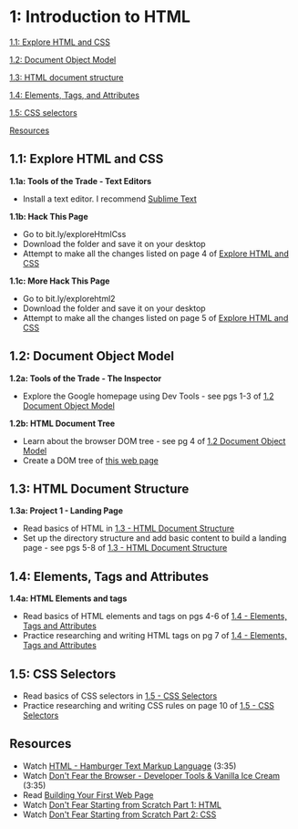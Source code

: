1: Introduction to HTML
=========================
[1.1: Explore HTML and CSS](#11-explore)

[1.2: Document Object Model](#12-document-object)

[1.3: HTML document structure](#13-html-document-structure)

[1.4: Elements, Tags, and Attributes](#14-elements)

[1.5: CSS selectors](#15-css-selectors)

[Resources](#resources)


<a id="11-explore">1.1: Explore HTML and CSS</a>
---------------------

**1.1a: Tools of the Trade - Text Editors** 

+ Install a text editor. I recommend [Sublime Text](http://www.sublimetext.com/)

**1.1b: Hack This Page**

+ Go to bit.ly/exploreHtmlCss
+ Download the folder and save it on your desktop
+ Attempt to make all the changes listed on page 4 of [Explore HTML and CSS](https://docs.google.com/presentation/d/1VZ8-_vjXeNGnQk3fhnuoX1mDof13Z6u634LaiZgpJ0Y/edit?usp=sharing)

**1.1c: More Hack This Page**

+ Go to bit.ly/explorehtml2
+ Download the folder and save it on your desktop
+ Attempt to make all the changes listed on page 5 of [Explore HTML and CSS](https://docs.google.com/presentation/d/1VZ8-_vjXeNGnQk3fhnuoX1mDof13Z6u634LaiZgpJ0Y/edit?usp=sharing)


<a id="12-document-object">1.2: Document Object Model</a>
---------------------

**1.2a: Tools of the Trade - The Inspector** 

+ Explore the Google homepage using Dev Tools - see pgs 1-3 of [1.2 Document Object Model](https://docs.google.com/presentation/d/13H8RAfpo8VEGlqsJv8ztTcFMAkc9b3nZ7DMGYgUn3l8/edit?usp=sharing)

**1.2b: HTML Document Tree** 

+ Learn about the browser DOM tree - see pg 4 of [1.2 Document Object Model](https://docs.google.com/presentation/d/13H8RAfpo8VEGlqsJv8ztTcFMAkc9b3nZ7DMGYgUn3l8/edit?usp=sharing)
+ Create a DOM tree of [this web page](http://addasimpletree.neocities.org/)


<a id="13-html-document-structure">1.3: HTML Document Structure</a>
---------------------

**1.3a: Project 1 - Landing Page** 

+ Read basics of HTML in [1.3 - HTML Document Structure](https://docs.google.com/presentation/d/1zZWMbWyqmbUJ_piOF9IqCDGo8vbOkNztOXrUOw9InWQ/edit?usp=sharing)
+ Set up the directory structure and add basic content to build a landing page - see pgs 5-8 of [1.3 - HTML Document Structure](https://docs.google.com/presentation/d/1zZWMbWyqmbUJ_piOF9IqCDGo8vbOkNztOXrUOw9InWQ/edit?usp=sharing)

<a id="14-elements">1.4: Elements, Tags and Attributes</a>
---------------------

**1.4a: HTML Elements and tags** 

+ Read basics of HTML elements and tags on pgs 4-6 of [1.4 - Elements, Tags and Attributes](https://docs.google.com/presentation/d/1rNTJ2Et0ppxHZo9cpTeAf2PUuCwa23m_tuRh2CoT3Ao/edit?usp=sharing)
+ Practice researching and writing HTML tags on pg 7 of [1.4 - Elements, Tags and Attributes](https://docs.google.com/presentation/d/1rNTJ2Et0ppxHZo9cpTeAf2PUuCwa23m_tuRh2CoT3Ao/edit?usp=sharing)

<a id="15-css-selectors">1.5: CSS Selectors</a>
---------------------
+ Read basics of CSS selectors in [1.5 - CSS Selectors](https://docs.google.com/presentation/d/1XYLq7HykvftTL4hfpLeEqL17mOGesjSa5P3bpRWXE5g/edit?usp=sharing)
+ Practice researching and writing CSS rules on page 10 of [1.5 - CSS Selectors](https://docs.google.com/presentation/d/1XYLq7HykvftTL4hfpLeEqL17mOGesjSa5P3bpRWXE5g/edit?usp=sharing)


<a id="resources">Resources</a>
-----------------------------

+ Watch [HTML - Hamburger Text Markup Language](http://www.dontfeartheinternet.com/html/html) (3:35)
+ Watch [Don't Fear the Browser - Developer Tools & Vanilla Ice Cream](http://www.dontfeartheinternet.com/html/html) (3:35)
+ Read [Building Your First Web Page](http://learn.shayhowe.com/html-css/building-your-first-web-page/)
+ Watch [Don't Fear Starting from Scratch Part 1: HTML](http://www.dontfeartheinternet.com/html/don%E2%80%99t-fear-starting-from-scratch)
+ Watch [Don't Fear Starting from Scratch Part 2: CSS](http://www.dontfeartheinternet.com/css/don%E2%80%99t-fear-starting-from-scratch-2)




